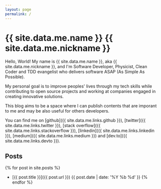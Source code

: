```yaml
---
layout: page
permalink: /
---
```


# {{ site.data.me.name }} <span class="nickname">{{ site.data.me.nickname }}</span>

Hello, World! My name is {{ site.data.me.name }}, aka <span class="nickname"> {{
site.data.me.nickname }}</span>, and I'm Software Developer, Physicist, Clean
Coder and TDD evangelist who delivers software ASAP (As Simple As Possible).

My personal goal is to improve peoples' lives through my tech skills while
contributing to open source projects and working at companies engaged in
creating innovative solutions.

This blog aims to be a space where I can publish contents that are imporant to
me and may be also useful for others developers.

You can find me on
  [github]({{ site.data.me.links.github }}),
  [twitter]({{ site.data.me.links.twitter }}),
  [stack overflow]({{ site.data.me.links.stackoverflow }}),
  [linkedin]({{ site.data.me.links.linkedin }}),
  [medium]({{ site.data.me.links.medium }}) and
  [dev.to]({{ site.data.me.links.devto }}).

## Posts

{% for post in site.posts %}
  * [{{ post.title }}]({{ post.url }}) <span class="post-date">{{ post.date | date: '%Y %b %d' }}</span>
{% endfor %}
